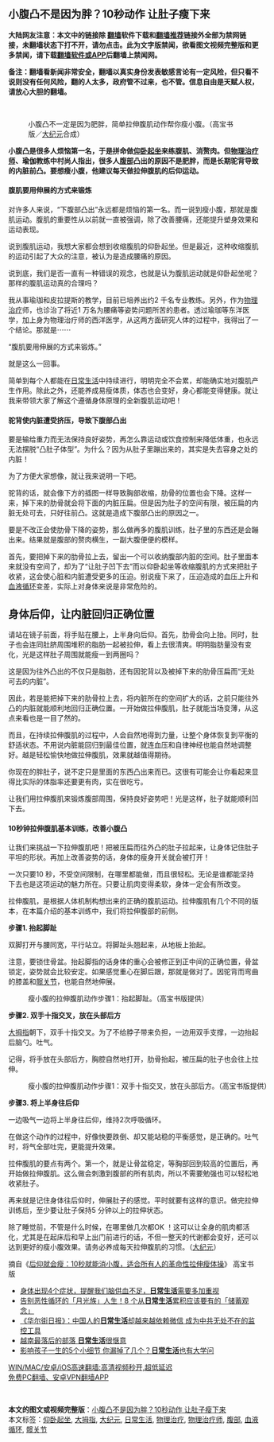  <h2>小腹凸不是因为胖？10秒动作 让肚子瘦下来</h2> <p class="notice"><b>大陆网友注意：本文中的链接除 <a href="https://github.com/bannedbook/fanqiang" >翻墙</a>软件下载和<a href="https://github.com/killgcd/justmysocks/blob/master/README.md">翻墙推荐</a>链接外全部为禁网链接，未翻墙状态下打不开，请勿点击。此为文字版禁闻，欲看图文视频完整版和更多禁闻，请下载<a href="https://github.com/bannedbook/fanqiang">翻墙软件或APP</a>后翻墙上禁闻网。</p><p>备注：翻墙看新闻非常安全，翻墙以真实身份发表敏感言论有一定风险，但只看不说则没有任何风险，翻的人太多，政府管不过来，也不管。信息自由是天赋人权，请放心大胆的翻墙。</b></p>  <div class="entry"> <br /> <figure><a href="https://i0.wp.com/upload-images-bucket-v64rleca837do.s3.eu-west-1.amazonaws.com/wp-content/uploads/2021/03/14200118/belly-lose-weight-exercisex0-3.12.21-health11-copy-600x400-1.jpg?fit=600%2C400&#038;ssl=1" data-caption="小腹凸不一定是因为肥胖，简单拉伸腹肌动作帮你瘦小腹。（高宝书版／大纪元合成）"></a><figcaption class="wp-caption-text">小腹凸不一定是因为肥胖，简单拉伸腹肌动作帮你瘦小腹。（高宝书版／<a href="https://www.bannedbook.org/bnews/tag/%e5%a4%a7%e7%ba%aa%e5%85%83/" class="st_tag internal_tag" rel="tag" title="标签 大纪元 下的日志">大纪元</a>合成）</figcaption></figure> <p><strong>小腹凸是很多人烦恼第一名，于是拼命做<a href="https://www.bannedbook.org/bnews/tag/%e4%bb%b0%e5%8d%a7%e8%b5%b7%e5%9d%90/" class="st_tag internal_tag" rel="tag" title="标签 仰卧起坐 下的日志">仰卧起坐</a>来练腹肌、消赘肉。但<a href="https://www.bannedbook.org/bnews/tag/%E7%89%A9%E7%90%86%E6%B2%BB%E7%96%97%E5%B8%88/" class="st_tag internal_tag" rel="tag" title="标签 物理治疗师 下的日志">物理治疗师</a>、瑜伽教练中村尚人指出，很多人<a href="https://www.bannedbook.org/bnews/tag/%E8%85%B9%E9%83%A8/" class="st_tag internal_tag" rel="tag" title="标签 腹部 下的日志">腹部</a>凸出的原因不是肥胖，而是长期驼背导致的内脏前凸。要想瘦小腹，他建议每天做拉伸腹肌的后仰运动。</strong></p> <h4><strong>腹肌要用伸展的方式来锻炼</strong></h4> <p>对许多人来说，“下腹部凸出”永远都是烦恼的第一名。而一说到瘦小腹，那就是腹肌运动。腹肌的重要性从以前就一直被强调，除了改善腰痛，还能提升塑身效果和运动表现。</p> <p>说到腹肌运动，我想大家都会想到收缩腹肌的仰卧起坐。但是最近，这种收缩腹肌的运动引起了大众的注意，被认为是造成腰痛的原因。</p> <p>说到底，我们是否一直有一种错误的观念，也就是认为腹肌运动就是仰卧起坐呢？那样的腹肌运动真的合理吗？</p> <p>我从事瑜珈和皮拉提斯的教学，目前已培养出约2 千名专业教练。另外，作为<a href="https://www.bannedbook.org/bnews/tag/%E7%89%A9%E7%90%86%E6%B2%BB%E7%96%97/" class="st_tag internal_tag" rel="tag" title="标签 物理治疗 下的日志">物理治疗</a>师，也诊治了将近1 万名为腰痛等姿势问题所苦的患者。透过瑜珈等东洋医学，加上身为物理治疗师的西洋医学，从这两方面研究人体的过程中，我得出了一个结论。那就是⋯⋯</p> <p>“腹肌要用伸展的方式来锻炼。”</p> <p>就是这么一回事。</p> <p>简单到每个人都能在<a href="https://www.bannedbook.org/bnews/tag/%e6%97%a5%e5%b8%b8%e7%94%9f%e6%b4%bb/" class="st_tag internal_tag" rel="tag" title="标签 日常生活 下的日志">日常生活</a>中持续进行，明明完全不会累，却能确实地对腹肌产生作用。除此之外，还能养成易瘦体质，体态也会变好，身心都能变得健康。就让我来带领大家了解这个遵循身体原理的全新腹肌运动吧！</p> <h4><strong>驼背使内脏遭受挤压，导致下腹部凸出</strong></h4> <p>要是输给重力而无法保持良好姿势，再怎么靠运动或饮食控制来降低体重，也永远无法摆脱“凸肚子体型”。为什么？因为从肚子里蹦出来的，其实是失去容身之处的内脏！</p>  <p>为了方便大家想像，就让我来说明一下吧。</p> <p>驼背的话，就会像下方的插图一样导致胸部收缩，肋骨的位置也会下降。这样一来，掉下来的肋骨就会将下面的内脏压扁。但是因为肚子的空间有限，被压扁的内脏无处可去，只好往前凸。这就是造成下腹部凸出的原因之一。</p> <p></p> <p>要是不改正会使肋骨下降的姿势，那么做再多的腹肌训练，肚子里的东西还是会蹦出来。结果就是腹部的赘肉横生，一副大腹便便的模样。</p> <p>首先，要把掉下来的肋骨拉上去，留出一个可以收纳腹部内脏的空间。肚子里面本来就没有空间了，却为了“让肚子凹下去”而以仰卧起坐等收缩腹肌的方式来把肚子收紧，这会使心脏和内脏遭受更多的压迫。别说瘦下来了，压迫造成的血压上升和<a href="https://www.bannedbook.org/bnews/tag/%E8%A1%80%E6%B6%B2%E5%BE%AA%E7%8E%AF/" class="st_tag internal_tag" rel="tag" title="标签 血液循环 下的日志">血液循环</a>变差，实际上对身体来说是非常危险的。</p> <h2>身体后仰，让内脏回归正确位置</h2> <p>请站在镜子前面，将手贴在腰上，上半身向后仰。首先，肋骨会向上抬。同时，肚子也会连同肚脐周围堆积的脂肪一起被拉伸，看上去很清爽。明明脂肪量没有变化，光是这样肚子周围就能瘦一到两圈吗？</p> <p>这是因为往外凸出的不仅只是脂肪，还有因驼背以及被掉下来的肋骨压扁而“无处可去的内脏”。</p> <p>因此，若是能把掉下来的肋骨拉上去，将内脏所在的空间扩大的话，之前只能往外凸的内脏就能顺利地回归正确位置。一开始做拉伸腹肌，肚子就能当场变薄，从这点来看也是一目了然的。</p> <p>而且，在持续拉伸腹肌的过程中，人会自然地得到力量，让整个身体恢复到平衡的舒适状态。不用说内脏能回归到最佳位置，就连血压和自律神经也能自然地调整好。越是轻松愉快地做拉伸腹肌，效果就越值得期待。</p>  <p>你现在的胖肚子，说不定只是里面的东西凸出来而已。这很有可能会让你看起来显得比实际的体脂率还要更有肉，实在很吃亏。</p> <p>让我们用拉伸腹肌来锻炼腹部周围，保持良好姿势吧！光是这样，肚子就能顺利凹下去。</p> <h4><strong>10秒钟拉伸腹肌基本训练，改善小腹凸</strong></h4> <p>让我们来挑战一下拉伸腹肌吧！把被压扁而往外凸的肚子拉起来，让身体记住肚子平坦的形状。再加上改善姿势的话，身体的瘦身开关就会被打开！</p> <p>一次只要10 秒，不受空间限制，在哪里都能做，而且很轻松。无论是谁都能坚持下去也是这项运动的魅力所在。只要让肌肉变得柔软，身体一定会有所改变。</p> <p>拉伸腹肌，是根据人体机制构想出来的正确的腹肌运动。拉伸腹肌有几个不同的版本，在本篇介绍的基本训练中，我们将拉伸腹部的前侧。</p> <p><strong>步骤1. 抬起脚趾</strong></p> <p>双脚打开与腰同宽，平行站立。将脚趾头翘起来，从地板上抬起。</p> <p>注意，要锁住骨盆。抬起脚指的话身体的重心会被修正到正中间的正确位置，骨盆锁定，姿势就会比较安定。如果感觉重心在脚后跟，那就是做对了。因驼背而弯曲的膝盖和<a href="https://www.bannedbook.org/bnews/tag/%E9%AB%8B%E5%85%B3%E8%8A%82/" class="st_tag internal_tag" rel="tag" title="标签 髋关节 下的日志">髋关节</a>，也能自然地伸展。</p> <figure style="width: 600px" class="wp-caption alignnone"><figcaption class="wp-caption-text">瘦小腹的拉伸腹肌动作步骤1：抬起脚趾。（高宝书版提供）</figcaption></figure> <p><strong>步骤2. 双手十指交叉，放在头部后方</strong></p>  <p><a href="https://www.bannedbook.org/bnews/tag/%E5%A4%A7%E6%8B%87%E6%8C%87/" class="st_tag internal_tag" rel="tag" title="标签 大拇指 下的日志">大拇指</a>朝下，双手十指交叉。为了不给脖子带来负担，一边用双手支撑，一边抬起后脑勺。吐气。</p> <p>记得，将手放在头部后方，胸腔自然地打开，肋骨抬起，被压扁的肚子也会往上拉伸。</p> <figure style="width: 600px" class="wp-caption alignnone"><figcaption class="wp-caption-text">瘦小腹的拉伸腹肌动作步骤1：双手十指交叉，放在头部后方。（高宝书版提供）</figcaption></figure> <p><strong>步骤3. 将上半身往后仰</strong></p> <p>一边吸气一边将上半身往后仰，维持2次呼吸循环。</p> <p>在做这个动作的过程中，好像快要跌倒、却又能站稳的平衡感觉，是正确的。吐气时，将气全部吐完，更能提升效果。</p> <p></p> <p>拉伸腹肌的要点有两个。第一个，就是让骨盆稳定，等胸部回到较高的位置后，再开始做拉伸腹肌。这么做会刺激到腹部的所有肌肉，所以不需要勉强也可以轻松地收紧肚子。</p> <p>再来就是记住身体往后仰时，伸展肚子的感觉。平时就要有这样的意识。做完拉伸训练后，至少要让肚子保持5 分钟以上的拉伸状态。</p> <p>除了睡觉前，不管是什么时候，在哪里做几次都OK ！这可以让全身的肌肉都活化，尤其是在起床后和早上出门前进行的话，不但一整天的代谢都会变好，还可以达到更好的瘦小腹效果。请务必养成每天拉伸腹肌的习惯。（<span class='wp_keywordlink_affiliate'><a href="http://www.epochtimes.com/" title="大纪元" target="_blank">大纪元</a></span>）</p>  <p>摘自《<a href="https://www.books.com.tw/products/0010883955" target="_blank" rel="noopener noreferrer">后仰就会瘦：10秒就能消小腹，适合所有人的革命性拉伸瘦体操</a>》 高宝书版</p> <ul class='op-related-articles' title='相关阅读'> <li><a href='https://www.bannedbook.org/bnews/health/20210304/1497999.html' target='_blank'>身体出现4个症状，提醒我们脑供血不足，<b>日常生活</b>需要多加重视</a></li> <li><a href='https://www.bannedbook.org/bnews/lifebaike/20210201/1479064.html' target='_blank'>告别恶性循环的「月光族」人生！8 个从<b>日常生活</b>累积应该要有的「储蓄观念」</a></li> <li><a href='https://www.bannedbook.org/bnews/bannedvideo/20201224/1453955.html' target='_blank'>《华尔街日报》：中国人的<b>日常生活</b>却越来越依赖微信 成为中共无处不在的监控工具</a></li> <li><a href='https://www.bannedbook.org/bnews/funmedia/20201222/1452556.html' target='_blank'>越南最落后的部落 <b>日常生活</b>很惬意</a></li> <li><a href='https://www.bannedbook.org/bnews/lifebaike/20201210/1445290.html' target='_blank'>影响孩子一生的5个小细节 你漏掉了几个？<b>日常生活</b>也有大学问</a></li> </ul> <p class="texttj"> <a href="https://github.com/bannedbook/fanqiang/wiki/V2ray%E6%9C%BA%E5%9C%BA" target="_blank">WIN/MAC/安卓/iOS高速翻墙:高清视频秒开,超低延迟</a><br/> <a href="https://github.com/bannedbook/fanqiang/wiki/%E7%A6%81%E9%97%BB%E7%BD%91%E5%AE%89%E5%8D%93%E7%BF%BB%E5%A2%99%E6%96%B0%E9%97%BBAPP" target="_blank">免费PC翻墙、安卓VPN翻墙APP</a></p><p>&nbsp;</p><a name='sharetosocial'></a>       <div><b>本文的图文或视频完整版</b>：<a href='https://www.bannedbook.org/bnews/comments/20210315/1505071.html'>小腹凸不是因为胖？10秒动作 让肚子瘦下来</a></div>  </div><!--END ENTRY--> <div class="postfooter"> <div>本文标签：<a href="https://www.bannedbook.org/bnews/tag/%e4%bb%b0%e5%8d%a7%e8%b5%b7%e5%9d%90/" rel="tag">仰卧起坐</a>, <a href="https://www.bannedbook.org/bnews/tag/%E5%A4%A7%E6%8B%87%E6%8C%87/" rel="tag">大拇指</a>, <a href="https://www.bannedbook.org/bnews/tag/%e5%a4%a7%e7%ba%aa%e5%85%83/" rel="tag">大纪元</a>, <a href="https://www.bannedbook.org/bnews/tag/%e6%97%a5%e5%b8%b8%e7%94%9f%e6%b4%bb/" rel="tag">日常生活</a>, <a href="https://www.bannedbook.org/bnews/tag/%E7%89%A9%E7%90%86%E6%B2%BB%E7%96%97/" rel="tag">物理治疗</a>, <a href="https://www.bannedbook.org/bnews/tag/%E7%89%A9%E7%90%86%E6%B2%BB%E7%96%97%E5%B8%88/" rel="tag">物理治疗师</a>, <a href="https://www.bannedbook.org/bnews/tag/%E8%85%B9%E9%83%A8/" rel="tag">腹部</a>, <a href="https://www.bannedbook.org/bnews/tag/%E8%A1%80%E6%B6%B2%E5%BE%AA%E7%8E%AF/" rel="tag">血液循环</a>, <a href="https://www.bannedbook.org/bnews/tag/%E9%AB%8B%E5%85%B3%E8%8A%82/" rel="tag">髋关节</a></div>  </div><!--END POSTFOOTER--> 